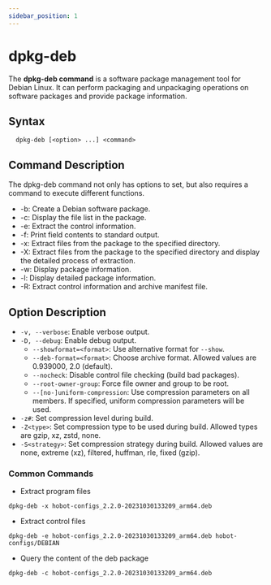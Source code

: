 ```yaml
---
sidebar_position: 1
---
```


# dpkg-deb

The **dpkg-deb command** is a software package management tool for Debian Linux. It can perform packaging and unpackaging operations on software packages and provide package information.

## Syntax

```
  dpkg-deb [<option> ...] <command>
```

## Command Description

The dpkg-deb command not only has options to set, but also requires a command to execute different functions.

- -b: Create a Debian software package.
- -c: Display the file list in the package.
- -e: Extract the control information.
- -f: Print field contents to standard output.
- -x: Extract files from the package to the specified directory.
- -X: Extract files from the package to the specified directory and display the detailed process of extraction.
- -w: Display package information.
- -l: Display detailed package information.
- -R: Extract control information and archive manifest file.

## Option Description

- `-v, --verbose`: Enable verbose output.
- `-D, --debug`: Enable debug output.
  - `--showformat=<format>`: Use alternative format for `--show`.
  - `--deb-format=<format>`: Choose archive format. Allowed values are 0.939000, 2.0 (default).
  - `--nocheck`: Disable control file checking (build bad packages).
  - `--root-owner-group`: Force file owner and group to be root.
  - `--[no-]uniform-compression`: Use compression parameters on all members. If specified, uniform compression parameters will be used.
- `-z#`: Set compression level during build.
- `-Z<type>`: Set compression type to be used during build. Allowed types are gzip, xz, zstd, none.
- `-S<strategy>`: Set compression strategy during build. Allowed values are none, extreme (xz), filtered, huffman, rle, fixed (gzip).

### Common Commands

- Extract program files

```shell
dpkg-deb -x hobot-configs_2.2.0-20231030133209_arm64.deb
```

- Extract control files

```shell
dpkg-deb -e hobot-configs_2.2.0-20231030133209_arm64.deb hobot-configs/DEBIAN
```

- Query the content of the deb package

```shell
dpkg-deb -c hobot-configs_2.2.0-20231030133209_arm64.deb
```